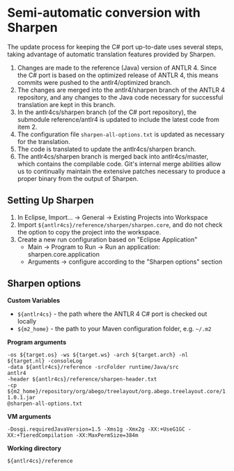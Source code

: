 # Semi-automatic conversion with Sharpen

The update process for keeping the C# port up-to-date uses several steps, taking
advantage of automatic translation features provided by Sharpen.

1. Changes are made to the reference (Java) version of ANTLR 4. Since the C# port
   is based on the optimized release of ANTLR 4, this means commits were pushed to
   the antlr4/optimized branch.
2. The changes are merged into the antlr4/sharpen branch of the ANTLR 4 repository,
   and any changes to the Java code necessary for successful translation are kept
   in this branch.
3. In the antlr4cs/sharpen branch (of the C# port repository), the submodule
   reference/antlr4 is updated to include the latest code from item 2.
4. The configuration file `sharpen-all-options.txt` is updated as necessary for
   the translation.
5. The code is translated to update the antlr4cs/sharpen branch.
6. The antlr4cs/sharpen branch is merged back into antlr4cs/master, which contains
   the compilable code. Git's internal merge abilities allow us to continually
   maintain the extensive patches necessary to produce a proper binary from the
   output of Sharpen.

## Setting Up Sharpen

1. In Eclipse, Import... -> General -> Existing Projects into Workspace
2. Import `${antlr4cs}/reference/sharpen/sharpen.core`, and do not check the option
   to copy the project into the workspace.
3. Create a new run configuration based on "Eclipse Application"
   * Main -> Program to Run -> Run an application: sharpen.core.application
   * Arguments -> configure according to the "Sharpen options" section

## Sharpen options

**Custom Variables**

* `${antlr4cs}` - the path where the ANTLR 4 C# port is checked out locally
* `${m2_home}` - the path to your Maven configuration folder, e.g. `~/.m2`

**Program arguments**

	-os ${target.os} -ws ${target.ws} -arch ${target.arch} -nl ${target.nl} -consoleLog
	-data ${antlr4cs}/reference -srcFolder runtime/Java/src
	antlr4
	-header ${antlr4cs}/reference/sharpen-header.txt
	-cp ${m2_home}/repository/org/abego/treelayout/org.abego.treelayout.core/1.0.1/org.abego.treelayout.core-1.0.1.jar
	@sharpen-all-options.txt

**VM arguments**

	-Dosgi.requiredJavaVersion=1.5 -Xms1g -Xmx2g -XX:+UseG1GC -XX:+TieredCompilation -XX:MaxPermSize=384m

**Working directory**

	${antlr4cs}/reference
